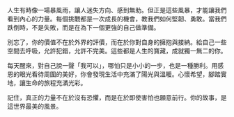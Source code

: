 人生有時像一場暴風雨，讓人迷失方向、感到無助。但正是這些風暴，才能讓我們看到內心的力量。每個挑戰都是一次成長的機會，教我們如何堅韌、勇敢。當我們跌倒時，不是失敗，而是在為下一個更強的自己做準備。

別忘了，你的價值不在於外界的評價，而在於你對自身的擁抱與接納。給自己一些空間去呼吸，允許犯錯，允許不完美。這些都是人生的寶藏，成就獨一無二的你。

每天醒來，對自己說一聲「我可以」，哪怕只是小小的一步，也是一種勝利。用感恩的眼光看待周圍的美好，你會發現生活中充滿了陽光與溫暖。心懷希望，腳踏實地，讓生命的旅程充滿光彩。

記住，真正的力量不在於沒有恐懼，而是在於即使害怕也願意前行。你的故事，是這世界最美的風景。